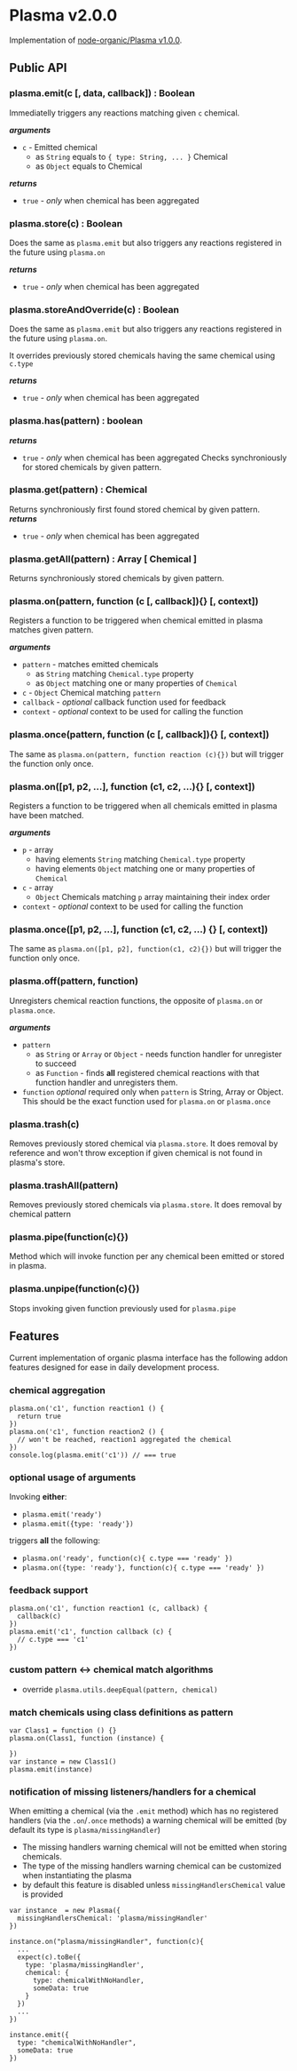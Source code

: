 # Plasma v2.0.0

Implementation of [node-organic/Plasma v1.0.0](https://github.com/VarnaLab/node-organic/blob/master/docs/Plasma.md).

## Public API

### plasma.emit(c [, data, callback]) : Boolean

Immediatelly triggers any reactions matching given `c` chemical.

___arguments___
* `c` - Emitted chemical
  * as `String` equals to `{ type: String, ... }` Chemical
  * as `Object` equals to Chemical

___returns___

* `true` - *only* when chemical has been aggregated

### plasma.store(c) : Boolean

Does the same as `plasma.emit` but also triggers any
reactions registered in the future using `plasma.on`

___returns___

* `true` - *only* when chemical has been aggregated

### plasma.storeAndOverride(c) : Boolean

Does the same as `plasma.emit` but also triggers any
reactions registered in the future using `plasma.on`.

It overrides previously stored chemicals having the same chemical using `c.type`

___returns___

* `true` - *only* when chemical has been aggregated

### plasma.has(pattern) : boolean
___returns___

* `true` - *only* when chemical has been aggregated
Checks synchroniously for stored chemicals by given pattern.

### plasma.get(pattern) : Chemical

Returns synchroniously first found stored chemical by given pattern.
___returns___

* `true` - *only* when chemical has been aggregated

### plasma.getAll(pattern) : Array [ Chemical ]

Returns synchroniously stored chemicals by given pattern.

### plasma.on(pattern, function (c [, callback]){} [, context])

Registers a function to be triggered when chemical emitted in plasma matches given pattern.

___arguments___
* `pattern` - matches emitted chemicals
  * as `String` matching `Chemical.type` property
  * as `Object` matching one or many properties of `Chemical`
* `c` - `Object` Chemical matching `pattern`
* `callback` - *optional* callback function used for feedback
* `context` - *optional* context to be used for calling the function

### plasma.once(pattern, function (c [, callback]){} [, context])

The same as `plasma.on(pattern, function reaction (c){})` but will trigger the function only once.

### plasma.on([p1, p2, ...], function (c1, c2, ...){} [, context])

Registers a function to be triggered when all chemicals emitted in plasma have been matched.

___arguments___
* `p` - array
  * having elements `String` matching `Chemical.type` property
  * having elements `Object` matching one or many properties of `Chemical`
* `c` - array
  * `Object` Chemicals matching `p` array maintaining their index order
* `context` - *optional* context to be used for calling the function

### plasma.once([p1, p2, ...], function (c1, c2, ...) {} [, context])

The same as `plasma.on([p1, p2], function(c1, c2){})` but will trigger the function only once.

### plasma.off(pattern, function)

Unregisters chemical reaction functions, the opposite of `plasma.on` or `plasma.once`.

___arguments___

* `pattern`
  * as `String` or `Array` or `Object` - needs function handler for unregister to succeed
  * as `Function` - finds **all** registered chemical reactions with that function handler and unregisters them.
* `function` *optional* required only when `pattern` is String, Array or Object. This should be the exact function used for `plasma.on` or `plasma.once`

### plasma.trash(c)

Removes previously stored chemical via `plasma.store`. It does removal by reference and won't throw exception if given chemical is not found in plasma's store.

### plasma.trashAll(pattern)

Removes previously stored chemicals via `plasma.store`. It does removal by chemical pattern

### plasma.pipe(function(c){})

Method which will invoke function per any chemical been emitted or stored in plasma.

### plasma.unpipe(function(c){})

Stops invoking given function previously used for `plasma.pipe`

## Features

Current implementation of organic plasma interface has the following addon features designed for ease in daily development process.

### chemical aggregation

```
plasma.on('c1', function reaction1 () {
  return true
})
plasma.on('c1', function reaction2 () {
  // won't be reached, reaction1 aggregated the chemical
})
console.log(plasma.emit('c1')) // === true
```

### optional usage of arguments

Invoking **either**:

* `plasma.emit('ready')`
* `plasma.emit({type: 'ready'})`

triggers **all** the following:

* `plasma.on('ready', function(c){ c.type === 'ready' })`
* `plasma.on({type: 'ready'}, function(c){ c.type === 'ready' })`

### feedback support

```
plasma.on('c1', function reaction1 (c, callback) {
  callback(c)
})
plasma.emit('c1', function callback (c) {
  // c.type === 'c1'
})
```

### custom pattern <-> chemical match algorithms

* override `plasma.utils.deepEqual(pattern, chemical)`

### match chemicals using class definitions as pattern

```
var Class1 = function () {}
plasma.on(Class1, function (instance) {

})
var instance = new Class1()
plasma.emit(instance)
```

### notification of missing listeners/handlers for a chemical

When emitting a chemical (via the `.emit` method) which has no registered handlers (via the `.on`/`.once` methods) a warning chemical will be emitted (by default its type is `plasma/missingHandler`)


* The missing handlers warning chemical will not be emitted when storing chemicals.
* The type of the missing handlers warning chemical can be customized when instantiating the plasma
* by default this feature is disabled unless `missingHandlersChemical` value is provided

```
var instance  = new Plasma({
  missingHandlersChemical: 'plasma/missingHandler'
})

instance.on("plasma/missingHandler", function(c){
  ...
  expect(c).toBe({
    type: 'plasma/missingHandler',
    chemical: {
      type: chemicalWithNoHandler,
      someData: true
    }
  })
  ...
})

instance.emit({
  type: "chemicalWithNoHandler",
  someData: true
})
```
